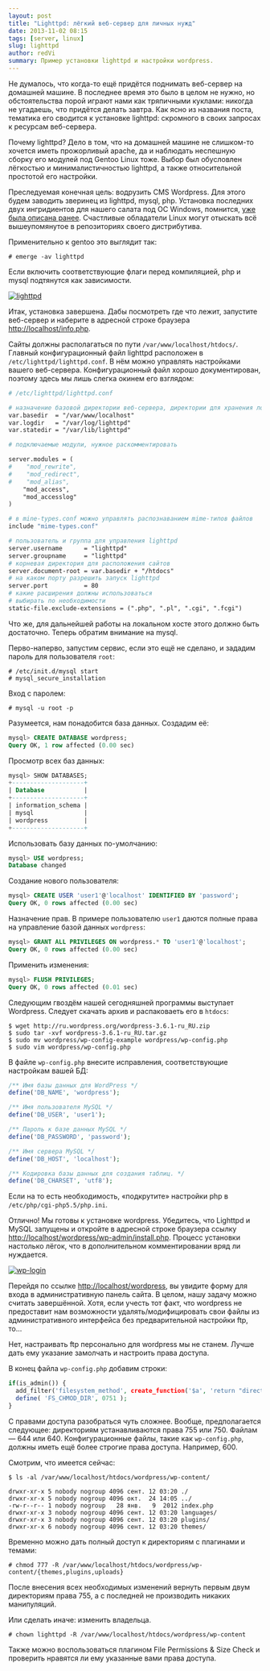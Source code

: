 ```yaml
---
layout: post
title: "Lighttpd: лёгкий веб-сервер для личных нужд"
date: 2013-11-02 08:15
tags: [server, linux]
slug: lighttpd
author: redVi
summary: Пример установки lighttpd и настройки wordpress.
---
```



Не думалось, что когда-то ещё придётся поднимать веб-сервер на домашней машине. В последнее время это было в целом не нужно, но обстоятельства порой играют нами как тряпичными куклами: никогда не угадаешь, что придётся делать завтра. Как ясно из названия поста, тематика его сводится к установке lighttpd: скромного в своих запросах к ресурсам веб-сервера.

Почему lighttpd? Дело в том, что на домашней машине не слишком-то хочется иметь прожорливый apache, да и наблюдать неспешную сборку его модулей под Gentoo Linux тоже. Выбор был обусловлен лёгкостью и минималистичностью lighttpd, а также относительной простотой его настройки.

Преследуемая конечная цель: водрузить CMS Wordpress. Для этого будем заводить зверинец из lighttpd, mysql, php. Установка последних двух ингридиентов для нашего салата под ОС Windows, помнится, [уже была описана ранее](http://www.unix-lab.org/posts/apache-php-mysql/). Счастливые обладатели Linux могут отыскать всё вышеупомянутое в репозиториях своего дистрибутива.

Применительно к gentoo это выглядит так:

```console
# emerge -av lighttpd
```

Если включить соответствующие флаги перед компиляцией, php и mysql подтянутся как зависимости.

[![lighttpd](http://farm8.staticflickr.com/7424/10452180143_be6e87b74d_o.png)](http://farm8.staticflickr.com/7424/10452180143_be6e87b74d_o.png)

Итак, установка завершена. Дабы посмотреть где что лежит, запустите веб-сервер и наберите в адресной строке браузера <http://localhost/info.php>.

Сайты должны располагаться по пути `/var/www/localhost/htdocs/`. Главный конфигурационный файл lighttpd расположен в `/etc/lighttpd/lighttpd.conf`. В нём можно управлять настройками вашего веб-сервера. Конфигурационный файл хорошо документирован, поэтому здесь мы лишь слегка окинем его взглядом:

```apache
# /etc/lighttpd/lighttpd.conf

# назначение базовой директории веб-сервера, директории для хранения лог-файлов
var.basedir  = "/var/www/localhost"
var.logdir   = "/var/log/lighttpd"
var.statedir = "/var/lib/lighttpd"

# подключаемые модули, нужное раскомментировать

server.modules = (
#    "mod_rewrite",
#    "mod_redirect",
#    "mod_alias",
    "mod_access",
    "mod_accesslog"
)

# в mine-types.conf можно управлять распознаванием mime-типов файлов
include "mime-types.conf"

# пользователь и группа для управления lighttpd
server.username      = "lighttpd"
server.groupname     = "lighttpd"
# корневая директория для расположения сайтов
server.document-root = var.basedir + "/htdocs"
# на каком порту разрешить запуск lighttpd
server.port          = 80
# какие расширения должны использоваться
# выбирать по необходимости
static-file.exclude-extensions = (".php", ".pl", ".cgi", ".fcgi")
```

Что же, для дальнейшей работы на локальном хосте этого должно быть достаточно. Теперь обратим внимание на mysql.

Перво-наперво, запустим сервис, если это ещё не сделано, и зададим пароль для пользователя `root`:

```console
# /etc/init.d/mysql start
# mysql_secure_installation
```

Вход с паролем:

```console
# mysql -u root -p
```

Разумеется, нам понадобится база данных. Создадим её:

```sql
mysql> CREATE DATABASE wordpress;
Query OK, 1 row affected (0.00 sec)
```

Просмотр всех баз данных:

```sql
mysql> SHOW DATABASES;
+--------------------+
| Database           |
+--------------------+
| information_schema |
| mysql              |
| wordpress          |
+--------------------+
```

Использовать базу данных по-умолчанию:

```sql
mysql> USE wordpress;
Database changed
```

Создание нового пользователя:

```sql
mysql> CREATE USER 'user1'@'localhost' IDENTIFIED BY 'password';
Query OK, 0 rows affected (0.00 sec)
```

Назначение прав. В примере пользователю `user1` даются полные права на управление базой данных `wordpress`:

```sql
mysql> GRANT ALL PRIVILEGES ON wordpress.* TO 'user1'@'localhost';
Query OK, 0 rows affected (0.00 sec)
```

Применить изменения:

```sql
mysql> FLUSH PRIVILEGES;
Query OK, 0 rows affected (0.01 sec)
```
Следующим гвоздём нашей сегодняшней программы выступает Wordpress. Следует скачать архив и распаковаеть его в `htdocs`:

```console
$ wget http://ru.wordpress.org/wordpress-3.6.1-ru_RU.zip
$ sudo tar -xvf wordpress-3.6.1-ru_RU.tar.gz
$ sudo mv wordpress/wp-config-example wordpress/wp-config.php
$ sudo vim wordpress/wp-config.php
```
В файле `wp-config.php` внесите исправления, соответствующие настройкам вашей БД:

```php
/** Имя базы данных для WordPress */
define('DB_NAME', 'wordpress');

/** Имя пользователя MySQL */
define('DB_USER', 'user1');

/** Пароль к базе данных MySQL */
define('DB_PASSWORD', 'password');

/** Имя сервера MySQL */
define('DB_HOST', 'localhost');

/** Кодировка базы данных для создания таблиц. */
define('DB_CHARSET', 'utf8');
```

Если на то есть необходимость, &laquo;подкрутите&raquo; настройки php в `/etc/php/cgi-php5.5/php.ini`.

Отлично! Мы готовы к установке wordpress. Убедитесь, что Lighttpd и MySQL запущены и откройте в адресной строке браузера ссылку <http://localhost/wordpress/wp-admin/install.php>. Процесс установки настолько лёгок, что в дополнительном комментировании вряд ли нуждается.

[![wp-login](http://farm6.staticflickr.com/5547/10454192236_d04df27798.jpg)](http://farm6.staticflickr.com/5547/10454192236_d04df27798_b.jpg)

Перейдя по ссылке <http://localhost/wordpress>, вы увидите форму для входа в административную панель сайта. В целом, нашу задачу можно считать завершённой. Хотя, если учесть тот факт, что wordpress не предоставит нам возможности удалять/модифицировать свои файлы из административного интерфейса без предварительной настройки ftp, то...

Нет, настраивать ftp персонально для wordpress мы не станем. Лучше дать ему указание замолчать и настроить права доступа.

В конец файла `wp-config.php` добавим строки:

```php
if(is_admin()) {
  add_filter('filesystem_method', create_function('$a', 'return "direct";' ));
  define( 'FS_CHMOD_DIR', 0751 );
}
```

С правами доступа разобраться чуть сложнее. Вообще, предполагается следующее: директориям устанавливаются права 755 или 750. Файлам &mdash; 644 или 640. Конфигурационные файлы, такие как `wp-config.php`, должны иметь ещё более строгие права доступа. Например, 600.

Смотрим, что имеется сейчас:

```console
$ ls -al /var/www/localhost/htdocs/wordpress/wp-content/

drwxr-xr-x 5 nobody nogroup 4096 сент. 12 03:20 ./
drwxr-xr-x 5 nobody nogroup 4096 окт.  24 14:05 ../
-rw-r--r-- 1 nobody nogroup   28 янв.   9  2012 index.php
drwxr-xr-x 3 nobody nogroup 4096 сент. 12 03:20 languages/
drwxr-xr-x 3 nobody nogroup 4096 сент. 12 03:20 plugins/
drwxr-xr-x 6 nobody nogroup 4096 сент. 12 03:20 themes/

```

Временно можно дать полный доступ к директориям с плагинами и темами:

```console
# chmod 777 -R /var/www/localhost/htdocs/wordpress/wp-content/{themes,plugins,uploads}
```

После внесения всех необходимых изменений вернуть первым двум директориям права 755, а с последней не производить никаких манипуляций.

Или сделать иначе: изменить владельца.

```console
# chown lighttpd -R /var/www/localhost/htdocs/wordpress/wp-content
```

Также можно воспользоваться плагином File Permissions & Size Check и проверить нравятся ли ему указанные вами права доступа.
